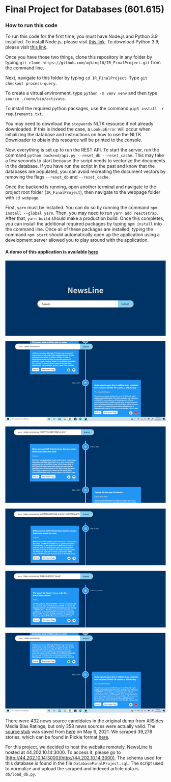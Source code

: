 # Final Project for Databases (601.615)

### How to run this code

To run this code for the first time, you must have Node.js and Python 3.9 installed. To install Node.js, please visit [this link](https://nodejs.org/en/download/). To download Python 3.9, please visit [this link](https://www.python.org/downloads/).

Once you have those two things, clone this repository in any folder by typing `git clone https://github.com/agking10/IR_FinalProject.git` from the command line.

Next, navigate to this folder by typing `cd IR_FinalProject`. Type `git checkout process-query`.

To create a virtual environment, type `python -m venv venv` and then type `source ./venv/bin/activate`.

To install the required python packages, use the command `pip3 install -r requirements.txt`.

You may need to download the `stopwords` NLTK resource if not already downloaded. If this is indeed the case, a `LookupError` will occur when initializing the database and instructions on how to use the NLTK Downloader to obtain this resource will be printed to the console.

Now, everything is set up to run the REST API. To start the server, run the command `python backend/api.py --reset_db --reset_cache`. This may take a few seconds to start because the script needs to vectorize the documents in the database. If you have run the script in the past and know that the databases are populated, you can avoid recreating the document vectors by removing the flags `--reset_db` and `--reset_cache`.

Once the backend is running, open another terminal and navigate to the project root folder (`IR_FinalProject`), then navigate to the webpage folder with `cd webpage`.

First, `yarn` must be installed. You can do so by running the command `npm install --global yarn`. Then, you may need to run `yarn add reactstrap`. After that, `yarn build` should make a production build. Once this completes, you can install the additional required packages by typing `npm install` into the command line. Once all of these packages are installed, typing the command `npm start` should automatically open up the application using a development server allowed you to play around with the application.

#### A demo of this application is available [here](https://youtu.be/Xso2Z3c4dII)

![](./screenshots/NewsLine1.PNG)

![](./screenshots/NewsLine2.png)

![](./screenshots/before_query.PNG)

![](./screenshots/date_range.PNG)

![](./screenshots/published_cond.PNG)

![](./screenshots/NewsLine2.png)

There were 432 news source candidates in the original dump from AllSides Media Bias Ratings, but only 358 news sources
were actually valid. The [source stub](media_bias_table.html) was saved from
[here](https://www.allsides.com/media-bias/media-bias-ratings?field_featured_bias_rating_value=All&field_news_source_type_tid%5B2%5D=2&field_news_bias_nid_1%5B1%5D=1&field_news_bias_nid_1%5B2%5D=2&field_news_bias_nid_1%5B3%5D=3&title=)
on May 6, 2021. We scraped 39,278 stories, which can be found in Pickle format [here](stories.pickle).

For this project, we decided to host the website remotely. NewsLine is hosted at 44.202.10.14:3000. To access it, please go to
[http://44.202.10.14:3000](http://44.202.10.14:3000).
The schema used for this database is found in the file `DatabaseFinalProject.sql`. The script used to normalize and upload
the scraped and indexed article data is `db/load_db.py`.
